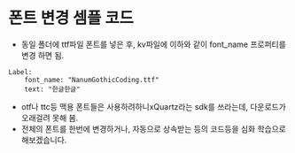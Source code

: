 # 폰트 변경 셈플 코드

- 동일 폴더에 ttf파일 폰트를 넣은 후, kv파일에 이하와 같이 font_name 프로퍼티를 변경 하면 됨.

```
Label:
    font_name: "NanumGothicCoding.ttf"
    text: "한글한글"

```

- otf나 ttc등 맥용 폰트들은 사용하려하니xQuartz라는 sdk를 쓰라는데, 다운로드가 오래걸려 못해 봄.
- 전체의 폰트를 한번에 변경하거나, 자동으로 상속받는 등의 코드등을 심화 학습으로 해보겠습니다.

